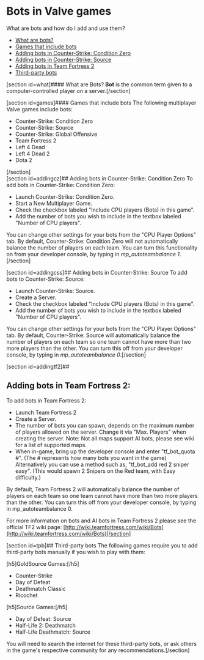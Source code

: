 # Bots in Valve games

What are bots and how do I add and use them?  
  

* [What are bots?](#what)
* [Games that include bots](#games)
* [Adding bots in Counter-Strike: Condition Zero](#addingcz)
* [Adding bots in Counter-Strike: Source](#addingcss)
* [Adding bots in Team Fortress 2](#addingtf2)
* [Third-party bots](#tpb)

  
  
[section id=what]#### What are Bots?
**Bot** is the common term given to a computer-controlled player on a server.[/section]  
  
[section id=games]#### Games that include bots
The following multiplayer Valve games include bots:  

* Counter-Strike: Condition Zero
* Counter-Strike: Source
* Counter-Strike: Global Offensive
* Team Fortress 2
* Left 4 Dead
* Left 4 Dead 2
* Dota 2

[/section]  
[section id=addingcz]## Adding bots in Counter-Strike: Condition Zero
To add bots in Counter-Strike: Condition Zero:  

* Launch Counter-Strike: Condition Zero.
* Start a New Multiplayer Game.
* Check the checkbox labeled "Include CPU players (Bots) in this game".
* Add the number of bots you wish to include in the textbox labeled "Number of CPU players".

You can change other settings for your bots from the "CPU Player Options" tab. By default, Counter-Strike: Condition Zero will not automatically balance the number of players on each team. You can turn this functionality on from your developer console, by typing in *mp_autoteambalance 1*.[/section]  
  
[section id=addingcss]## Adding bots in Counter-Strike: Source
To add bots to Counter-Strike: Source:  

* Launch Counter-Strike: Source.
* Create a Server.
* Check the checkbox labeled "Include CPU players (Bots) in this game".
* Add the number of bots you wish to include in the textbox labeled "Number of CPU players".

You can change other settings for your bots from the "CPU Player Options" tab. By default, Counter-Strike: Source will automatically balance the number of players on each team so one team cannot have more than two more players than the other. You can turn this off from your developer console, by typing in *mp_autoteambalance 0*.[/section]  
  
[section id=addingtf2]##   
## Adding bots in Team Fortress 2:
To add bots in Team Fortress 2:  

* Launch Team Fortress 2
* Create a Server.
* The number of bots you can spawn, depends on the maximum number of players allowed on the server. Change it via "Max. Players" when creating the server. Note: Not all maps support AI bots, please see wiki for a list of supported maps.
* When in-game, bring up the developer console and enter "tf_bot_quota #". (The # represents how many bots you want in the game)  Alternatively you can use a method such as, "tf_bot_add red 2 sniper easy". (This would spawn 2 Snipers on the Red team, with Easy difficulty.)

By default, Team Fortress 2 will automatically balance the number of players on each team so one team cannot have more than two more players than the other. You can turn this off from your developer console, by typing in mp_autoteambalance 0.  
  
For more information on bots and AI bots in Team Fortress 2 please see the official TF2 wiki page: [http://wiki.teamfortress.com/wiki/Bots](http://wiki.teamfortress.com/wiki/Bots)[/section]  
  
[section id=tpb]## Third-party bots
The following games require you to add third-party bots manually if you wish to play with them:  
  
[h5]GoldSource Games:[/h5]
* Counter-Strike
* Day of Defeat
* Deathmatch Classic
* Ricochet

  
[h5]Source Games:[/h5]
* Day of Defeat: Source
* Half-Life 2: Deathmatch
* Half-Life Deathmatch: Source

  
You will need to search the internet for these third-party bots, or ask others in the game's respective community for any recommendations.[/section]  
